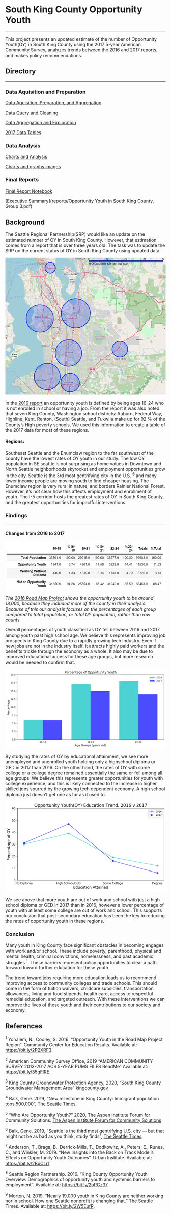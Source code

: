 # South King County Opportunity Youth

---

This project presents an updated estimate of the number of Opportunity Youth(OY) in South King County using the 2017 5-year American Community Survey, analyzes trends between the 2016 and 2017 reports, and makes policy recommendations.

## Directory 

---

### Data Aquisition and Preparation

[Data Aquisition, Preparation, and Aggregation](notebooks/exploratory/)

[Data Query and Cleaning](notebooks/exploratory/data_preparation.ipynb)

[Data Aggregation and Exploration](notebooks/exploratory/data_aggreation.ipynb)

[2017 Data Tables](notebooks/exploratory/tables)

### Data Analysis

[Charts and Analysis](notebooks/exploratory/comparison_charts_final.ipynb)

[Charts and graphs images](/reports/figures/)

### Final Reports

[Final Report Notebook](notebooks/report/FinalNotebook.ipynb)

[Executive Summary](reports/Opportunity Youth in South King County, Group 3.pdf)

## Background
The Seattle Regional Partnership(SRP) would like an update on the estimated number of OY in South King County. However, that estimation comes from a report that is over three years old. The task was to update the SRP on the current status of OY in South King County using updated data.

![Map of South King County](notebooks/report/Figures/opportunity_youth_map.png)

In the [2016 report](https://roadmapproject.org/wp-content/uploads/2018/09/Opportunity-Youth-2016-Data-Brief-v2.pdf) an opportunity youth is defined by being ages 16-24 who is not enrolled in school or having a job. From the report it was also noted that seven King County, Washington school districts: Auburn, Federal Way, Highline, Kent, Renton, (South) Seattle, and Tukwila make up for 92 % of the County’s High poverty schools. We used this information to create a table of the 2017 data for most of these regions. 


#### Regions:

Southeast Seattle and the Enumclaw region to the far southwest of the county have the lowest rates of OY youth in our study. The low OY population in SE seattle is not surprising as home values in Downtown and North Seattle neighborhoods skyrocket and employment opportunities grow in the city.  Seattle is the 3rd most gentrifying city in the U.S. <sup>6</sup> and many lower income people are moving south to find cheaper housing.  The Enumclaw region is very rural in nature, and borders Rainier National Forest.  However, it’s not clear how this affects employment and enrollment of youth.  The I-5 corridor hosts the greatest rates of OY in South King County, and the greatest opportunities for impactful interventions.

### Findings

---

#### Changes from 2016 to 2017

![total population of youth](reports/figures/total_popuation.jpg)

*The [2016 Road Map Project](https://roadmapproject.org/wp-content/uploads/2018/09/Opportunity-Youth-2016-Data-Brief-v2.pdf#page=4) shows the opportunity youth to be around 18,000, because they included more of the county in their analysis. Because of this our analysis focuses on the percentages of each group compared to total population, or total OY population, rather than raw counts.*

Overall percentages of youth classified as OY fell between 2016 and 2017 among youth past high school age.  We believe this represents improving job prospects in King County due to a rapidly growing tech industry.  Even if new jobs are not in the industry itself, it attracts highly paid workers and the benefits trickle through the economy as a whole.  It also may be due to improved educational access for these age groups, but more research would be needed to confirm that.

![Total Opportunity Youth](reports/figures/OY_total_2016_2017.png)

By studying the rates of OY by educational attainment, we see more unemployed and unenrolled youth holding only a highschool diploma or GED in 2017 than 2016.  On the other hand, the rates of OY with some college or a college degree remained essentially the same or fell among all age groups.  We believe this represents greater opportunities for youth with college experience, and this is likely connected to the increase in higher skilled jobs spurred by the growing tech dependent economy.  A high school diploma just doesn’t get one as far as it used to.

![OY by education level](reports/figures/OY_ed_trend_20162017.png)

We see above that more youth are out of work and school with just a high school diploma or GED in 2017 than in 2016, however a lower percentage of youth with at least some college are out of work and school.  This supports our conclusion that post-secondary education has been the key to reducing the rates of opportunity youth in these regions. 

### Conclusion

Many youth in King County face significant obstacles in becoming engages with work and/or school.  These include poverty, parenthood, physical and mental health, criminal convictions, homelessness, and past academic struggles <sup>1</sup>.  These barriers represent policy opportunities to clear a path forward toward further education for these youth.

The trend toward jobs requiring more education leads us to recommend improving access to community colleges and trade schools.  This should come in the form of tuition waivers, childcare subsidies, transportation allowances, living and food stipends, health care, access to respectful remedial education, and targeted outreach.  With these interventions we can improve the lives of these youth and their contributions to our society and economy.

## References

<sup>1</sup> Yohalem, N., Cooley, S. 2016. “Opportunity Youth in the Road Map Project Region”. Community Center for Education Results. Available at: https://bit.ly/2P2XRF3.

<sup>2</sup> American Community Survey Office, 2019 “AMERICAN COMMUNITY SURVEY 2013-2017 ACS 5-YEAR PUMS FILES ReadMe”  Available at: https://bit.ly/35gFlRE.

<sup>3</sup> King County Groundwater Protection Agency, 2020, “South King County Groundwater Management Area” [kingcounty.gov](https://www.kingcounty.gov/services/environment/water-and-land/groundwater/management-areas/south-king-county-gwma.aspx)

<sup>4</sup> Balk, Gene.  2019, “New milestone in King County: Immigrant population tops 500,000”, [The Seattle Times](https://www.seattletimes.com/seattle-news/data/new-milestone-in-king-county-immigrant-population-tops-500000/).

<sup>5</sup> “Who Are Opportunity Youth?” 2020, The Aspen Institute Forum for Community Solutions. [The Aspen Institute Forum for Community Solutions](https://aspencommunitysolutions.org/who-are-opportunity-youth/#:~:text=There%20are%20currently%204.6%20million,group%20in%20the%20United%20States.)

<sup>6</sup> Balk, Gene. 2019, “Seattle is the third most gentrifying U.S. city — but that might not be as bad as you think, study finds”, [The Seattle Times](https://www.seattletimes.com/seattle-news/data/seattle-ranks-near-top-for-gentrification-but-that-might-not-be-as-bad-as-you-think-study-finds/#:~:text=worsening%20air%20quality-,Seattle%20is%20the%20third%20most%20gentrifying%20U.S.%20city%20%E2%80%94%20but%20that,as%20you%20think%2C%20study%20finds&text=But%20there's%20a%20detrimental%20side,pushed%20out%20of%20the%20neighborhood.).

<sup>7</sup> Anderson, T., Braga, B., Derrick-Mills, T., Dodkowitz, A., Peters, E., Runes, C., and Winkler, M. 2019. “New Insights into the Back on Track Model’s Effects on Opportunity Youth Outcomes”. Urban Institute. Available at: https://bit.ly/2BuCLr1.

<sup>8</sup> Seattle Region Partnership. 2016. “King County Opportunity Youth Overview: Demographics of opportunity youth and systemic barriers to employment”. Available at: https://bit.ly/2oRGz37.

<sup>9</sup> Morton, N. 2019. “Nearly 19,000 youth in King County are neither working nor in school. How one Seattle nonprofit is changing that.” The Seattle Times. Available at: https://bit.ly/2W5EufR.
